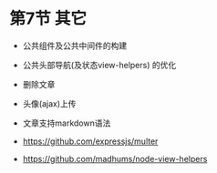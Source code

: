 # 第7节   其它
* 公共组件及公共中间件的构建
* 公共头部导航(及状态view-helpers) 的优化
* 删除文章 
* 头像(ajax)上传
* 文章支持markdown语法

* https://github.com/expressjs/multer
* https://github.com/madhums/node-view-helpers


